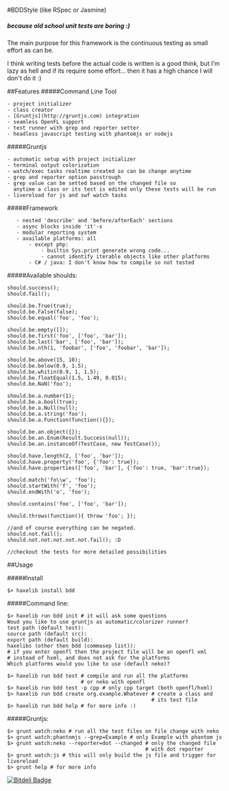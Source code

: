 #BDDStyle (like RSpec or Jasmine)
##### because old school unit tests are boring :)

The main purpose for this framework is the continuous testing as small effort as can be.

I think writing tests before the actual code is written is a good think, but I'm lazy as hell and if its require some effort... then it has a high chance I will don't do it :)

##Features
#####Command Line Tool

    - project initializer
    - class creator
    - [Gruntjs](http://gruntjs.com) integration
    - seamless OpenFL support
    - test runner with grep and reporter setter
    - headless javascript testing with phantomjs or nodejs

#####Gruntjs

    - automatic setup with project initializer
    - terminal output colorization
    - watch/exec tasks realtime created so can be change anytime
    - grep and reporter option passtrough
    - grep value can be setted based on the changed file so
      anytime a class or its test is edited only these tests will be run
    - livereload for js and swf watch tasks

#####Framework

       - nested 'describe' and 'before/afterEach' sections
       - async blocks inside 'it'-s
       - modular reporting system
       - available platforms: all
           - except php:
               - builtin Sys.print generate wrong code...
               - cannot identify iterable objects like other platforms
           - C# / java: I don't know how to compile so not tested

#####Available shoulds:
```
should.success();
should.fail();

should.be.True(true);
should.be.False(false);
should.be.equal('foo', 'foo');

should.be.empty([]);
should.be.first('foo', ['foo', 'bar']);
should.be.last('bar', ['foo', 'bar']);
should.be.nth(1, 'foobar', ['foo', 'foobar', 'bar']);

should.be.above(15, 10);
should.be.below(0.9, 1.5);
should.be.whitin(0.9, 1, 1.5);
should.be.floatEqual(1.5, 1.49, 0.015);
should.be.NaN('foo');

should.be.a.number(1);
should.be.a.bool(true);
should.be.a.Null(null);
should.be.a.string('foo');
should.be.a.Function(function(){});

should.be.an.object({});
should.be.an.Enum(Result.Success(null));
should.be.an.instanceOf(TestCase, new TestCase());

should.have.length(2, ['foo', 'bar']);
should.have.property('foo', {'foo': true});
should.have.properties(['foo', 'bar'], {'foo': true, 'bar':true});

should.match('fo\\w', 'foo');
should.startWith('f', 'foo');
should.endWith('o', 'foo');

should.contains('foo', ['foo', 'bar']);

should.throws(function(){ throw 'foo'; });

//and of course everything can be negated.
should.not.fail();
should.not.not.not.not.not.fail(); :D

//checkout the tests for more detailed possibilities
```

##Usage

#####Install
```
$> haxelib install bdd
```

#####Command line:
```
$> haxelib run bdd init # it will ask some questions
Woud you like to use gruntjs as automatic/colorizer runner?
test path (default test):
source path (default src):
export path (default build):
haxelibs (other then bdd (commasep list)):
# if you enter openfl then the project file will be an openfl xml
# instead of hxml, and does not ask for the platforms
Which platforms would you like to use (default neko)?

$> haxelib run bdd test # compile and run all the platforms
                        # or neko with openfl
$> haxelib run bdd test -p cpp # only cpp target (both openfl/hxml)
$> haxelib run bdd create org.example.Whatever # create a class and
                                               # its test file
$> haxelib run bdd help # for more info :)
```

#####Gruntjs:
```
$> grunt watch:neko # run all the test files on file change with neko
$> grunt watch:phantomjs --grep=Example # only Example with phantom js
$> grunt watch:neko --reporter=dot --changed # only the changed file
                                             # with dot reporter
$> grunt watch:js # this will only build the js file and trigger for livereload
$> grunt help # for more info
```


[![Bitdeli Badge](https://d2weczhvl823v0.cloudfront.net/NeverI/bddstyle/trend.png)](https://bitdeli.com/free "Bitdeli Badge")

